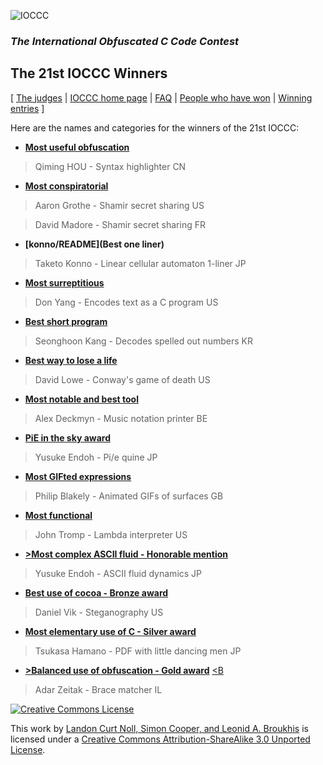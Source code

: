 ![IOCCC](http://www.ioccc.org/png/ioccc.png)
### *The International Obfuscated C Code Contest*
## **The 21st IOCCC Winners**

[ [The judges](http://www.ioccc.org/judges.html) | [IOCCC home page](http://www.ioccc.org/index.html) | [FAQ](http://www.ioccc.org/faq.html) | [People who have won](http://www.ioccc.org/winners.html) | [Winning entries](http://www.ioccc.org/years.html) ]

Here are the names and categories for the winners of the 21st IOCCC:

- **[Most useful obfuscation](hou/README)**

> Qiming HOU - Syntax highlighter
> CN

- **[Most conspiratorial](grothe/README)**

> Aaron Grothe - Shamir secret sharing
> US

> David Madore - Shamir secret sharing
> FR

- **[konno/README](Best one liner)**

> Taketo Konno - Linear cellular automaton 1-liner
> JP

- **[Most surreptitious](omoikane/README)**

> Don Yang - Encodes text as a C program
> US

- **[Best short program](kang/README)**

> Seonghoon Kang - Decodes spelled out numbers
> KR

- **[Best way to lose a life](dlowe/README)**

> David Lowe - Conway's game of death
> US

- **[Most notable and best tool](deckmyn/README)**

> Alex Deckmyn - Music notation printer
> BE

- **[PiE in the sky award](endoh2/README)**

> Yusuke Endoh - Pi/e quine
> JP

- **[Most GIFted expressions](blakely/README)**

> Philip Blakely - Animated GIFs of surfaces
> GB

- **[Most functional](tromp/README)**

> John Tromp - Lambda interpreter
> US

- **[>Most complex ASCII fluid - Honorable mention](endoh1/README)**

> Yusuke Endoh - ASCII fluid dynamics
> JP

- **[Best use of cocoa - Bronze award](vik/README)**

> Daniel Vik - Steganography
> US

- **[Most elementary use of C - Silver award](hamano/README)**

> Tsukasa Hamano - PDF with little dancing men
> JP

- **[>Balanced use of obfuscation - Gold award](zeitak/README)**
<A HREF="hint.html"><B</B></A>

> Adar Zeitak - Brace matcher
> IL

[![Creative Commons License](http://i.creativecommons.org/l/by-sa/3.0/88x31.png)](http://creativecommons.org/licenses/by-sa/3.0/)

This work by [Landon Curt Noll, Simon Cooper, and Leonid A. Broukhis](http://www.ioccc.org/judges.html)
is licensed under a [Creative Commons Attribution-ShareAlike 3.0 Unported License](http://creativecommons.org/licenses/by-sa/3.0/).

